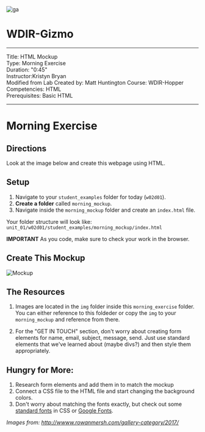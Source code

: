 ![ga](http://mobbook.generalassemb.ly/ga_cog.png)

# WDIR-Gizmo

---
Title: HTML Mockup <br>
Type: Morning Exercise<br>
Duration: "0:45"<br>
Instructor:Kristyn Bryan<br>
Modified from Lab Created by: Matt Huntington
    Course: WDIR-Hopper<br>
Competencies: HTML <br>
Prerequisites: Basic HTML <br>

---
# Morning Exercise


## Directions
Look at the image below and create this webpage using HTML. 

## Setup
1. Navigate to your `student_examples` folder for today (`w02d01`).
2. **Create a folder**  called `morning_mockup`.
3. Navigate inside the `morning_mockup` folder and create an `index.html` file.

Your folder structure will look like: 
`unit_01/w02d01/student_examples/morning_mockup/index.html`

**IMPORTANT** As you code, make sure to check your work in the browser.

## Create This Mockup
![Mockup](mockup.jpg)

## The Resources
1. Images are located in the `img` folder inside this `morning_exercise` folder. You can either reference to this foldeder or copy the `img` to your `morning_mockup` and reference from there.
    
1. For the "GET IN TOUCH" section, don't worry about creating form elements for name, email, subject, message, send.  Just use standard elements that we've learned about (maybe divs?) and then style them appropriately.

## Hungry for More:

1. Research form elements and add them in to match the mockup
1. Connect a CSS file to the HTML file and start changing the background colors.
1. Don't worry about matching the fonts exactly, but check out some [standard fonts](https://developer.mozilla.org/en-US/docs/Web/CSS/font-family) in CSS or [Google Fonts](https://fonts.google.com/).

_Images from: http://wwww.rowanmersh.com/gallery-category/2017/_

